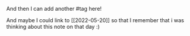 And then I can add another #tag here!

And maybe I could link to [[2022-05-20]] so that I remember that i was thinking about this note on that day :) 